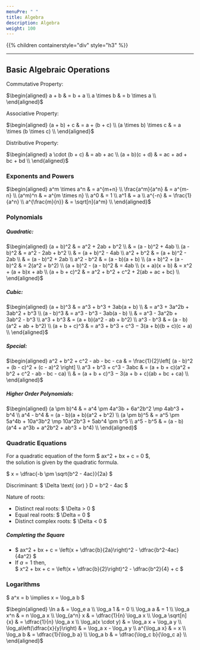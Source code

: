 ```yaml
---
menuPre: " "
title: Algebra
description: Algebra
weight: 100
---
```


{{% children containerstyle="div" style="h3" %}}

---

## Basic Algebraic Operations

Commutative Property:

$\begin{aligned}
a + b & = b + a \\
a \times b & = b \times a \\
\end{aligned}$

Associative Property:

$\begin{aligned}
(a + b) + c & = a + (b + c) \\
(a \times b) \times c & = a \times (b \times c) \\
\end{aligned}$

Distributive Property:

$\begin{aligned}
a \cdot (b + c) & = ab + ac \\
(a + b)(c + d) & = ac + ad + bc + bd \\
\end{aligned}$

### Exponents and Powers

$\begin{aligned}
a^m \times a^n & = a^{m+n} \\
\frac{a^m}{a^n} & = a^{m-n} \\
(a^m)^n & = a^{m \times n} \\
a^0 & = 1 \\
a^1 & = a \\
a^{-n} & = \frac{1}{a^n} \\
a^{\frac{m}{n}} & = \sqrt[n]{a^m} \\
\end{aligned}$

### Polynomials

##### Quadratic:

$\begin{aligned}
(a + b)^2 & = a^2 + 2ab + b^2 \\
& = (a - b)^2 + 4ab \\
(a - b)^2 & = a^2 - 2ab + b^2 \\
& = (a + b)^2 - 4ab \\
a^2 + b^2 & = (a + b)^2 - 2ab \\
& = (a - b)^2 + 2ab \\
a^2 - b^2 & = (a - b)(a + b) \\
(a + b)^2 + (a - b)^2 & = 2(a^2 + b^2) \\
(a + b)^2 - (a - b)^2 & = 4ab \\
(x + a)(x + b) & = x^2 + (a + b)x + ab \\
(a + b + c)^2 & = a^2 + b^2 + c^2 + 2(ab + ac + bc) \\
\end{aligned}$

##### Cubic:

$\begin{aligned}
(a + b)^3 & = a^3 + b^3 + 3ab(a + b) \\
& = a^3 + 3a^2b + 3ab^2 + b^3 \\
(a - b)^3 & = a^3 - b^3 - 3ab(a - b) \\
& = a^3 - 3a^2b + 3ab^2 - b^3 \\
a^3 + b^3 & = (a + b)(a^2 - ab + b^2) \\
a^3 - b^3 & = (a - b)(a^2 + ab + b^2) \\
(a + b + c)^3 & = a^3 + b^3 + c^3 − 3(a + b)(b + c)(c + a) \\
\end{aligned}$

##### Special:

$\begin{aligned}
a^2 + b^2 + c^2 - ab - bc - ca & = \frac{1}{2}\left[ (a - b)^2 + (b - c)^2 + (c - a)^2 \right] \\
a^3 + b^3 + c^3 - 3abc & = (a + b + c)(a^2 + b^2 + c^2 - ab - bc - ca) \\
& = (a + b + c)^3 − 3(a + b + c)(ab + bc + ca) \\
\end{aligned}$

##### Higher Order Polynomials:

$\begin{aligned}
(a \pm b)^4 & = a^4 \pm 4a^3b + 6a^2b^2 \mp 4ab^3 + b^4 \\
a^4 - b^4 & = (a - b)(a + b)(a^2 + b^2) \\
(a \pm b)^5 & = a^5 \pm 5a^4b + 10a^3b^2 \mp 10a^2b^3 + 5ab^4 \pm b^5 \\
a^5 - b^5 & = (a - b)(a^4 + a^3b + a^2b^2 + ab^3 + b^4) \\
\end{aligned}$

### Quadratic Equations

For a quadratic equation of the form $ ax^2 + bx + c = 0 $,  
the solution is given by the quadratic formula.

$ x = \dfrac{-b \pm \sqrt{b^2 - 4ac}}{2a} $

Discriminant: $ \Delta \text{ (or) } D = b^2 - 4ac $

Nature of roots:
- Distinct real roots: $ \Delta > 0 $
- Equal real roots: $ \Delta = 0 $
- Distinct complex roots: $ \Delta < 0 $

##### Completing the Square

- $ ax^2 + bx + c = \left(x + \dfrac{b}{2a}\right)^2 - \dfrac{b^2-4ac}{4a^2} $
- If $a = 1$ then,  
  $ x^2 + bx + c = \left(x + \dfrac{b}{2}\right)^2 - \dfrac{b^2}{4} + c $

### Logarithms

$ a^x = b \implies x = \log_a b $

$\begin{aligned}
\ln a & = \log_e a \\
\log_a 1 & = 0 \\
\log_a a & = 1 \\
\log_a x^n & = n \log_a x \\
\log_{a^n} x & = \dfrac{1}{n} \log_a x \\
\log_a \sqrt[n]{x} & = \dfrac{1}{n} \log_a x \\
\log_a(x \cdot y) & = \log_a x + \log_a y \\
\log_a\left(\dfrac{x}{y}\right) & = \log_a x - \log_a y \\
a^{\log_a x} & = x \\
\log_a b & = \dfrac{1}{\log_b a} \\
\log_a b & = \dfrac{\log_c b}{\log_c a} \\
\end{aligned}$
